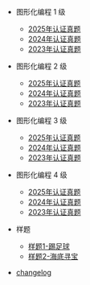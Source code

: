 <!-- docs/_sidebar.md -->

- 图形化编程 1 级

  - [2025年认证真题](scratch-2025-01.md "CCF GESP 2025年图形化编程认证")
  - [2024年认证真题](guide.md "CCF GESP 2025年3月认证 图形化编程 1级试题")
  - [2023年认证真题](guide.md "The greatest guide in the world")

- 图形化编程 2 级

  - [2025年认证真题](guide.md "The greatest guide in the world")
  - [2024年认证真题](guide.md "The greatest guide in the world")
  - [2023年认证真题](guide.md "The greatest guide in the world")

- 图形化编程 3 级

  - [2025年认证真题](guide.md "The greatest guide in the world")
  - [2024年认证真题](guide.md "The greatest guide in the world")
  - [2023年认证真题](guide.md "The greatest guide in the world")

- 图形化编程 4 级

  - [2025年认证真题](guide.md "The greatest guide in the world")
  - [2024年认证真题](guide.md "The greatest guide in the world")
  - [2023年认证真题](guide.md "The greatest guide in the world")

- 样题

  - [样题1-踢足球](guide.md "The greatest guide in the world")
  - [样题2-海底寻宝](guide.md "The greatest guide in the world")

- [changelog](changelog.md)
